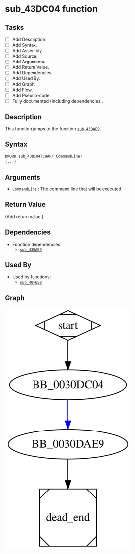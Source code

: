 # sub_43DC04 function

## Tasks

- [ ] Add Description.
- [ ] Add Syntax.
- [ ] Add Assembly.
- [ ] Add Source.
- [ ] Add Arguments.
- [ ] Add Return Value.
- [ ] Add Dependencies.
- [ ] Add Used By.
- [ ] Add Graph.
- [ ] Add Flow.
- [ ] Add Pseudo-code.
- [ ] Fully documented (Including dependencies).

## Description

This function jumps to the function [`sub_43DAE9`](sub_43DAE9.md).

## Syntax

```c
DWORD sub_43DC04(CHAR* CommandLine)
{...}
```

## Arguments

* `CommandLine` : The command line that will be executed

## Return Value

(Add return value.)

## Dependencies

* Function dependencies:
  * [`sub_43DAE9`](sub_43DAE9.md)

## Used By

* Used by functions:
  * [`sub_40F650`](sub_40F650.md)

## Graph

![sub_43DC04 Graph](../svg/sub_43DC04.svg "sub_43DC04 Graph")

